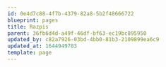 ```yaml
---
id: 0e4d7c88-4f7b-4379-82a8-5b2f48666722
blueprint: pages
title: Razpis
parent: 36fb6d4d-a49f-46df-bf63-ec19bc895950
updated_by: c82a7926-03bd-4bb0-81b3-2109899ea6c9
updated_at: 1644949783
template: page
---
```


